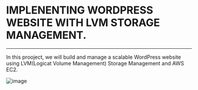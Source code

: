 # IMPLENENTING WORDPRESS WEBSITE WITH LVM STORAGE MANAGEMENT.
---
In this prooject, we will build and manage a scalable WordPress website using LVM(Logicat Volume Management) Storage Management and AWS EC2.








![image](https://github.com/Saidat23/devops.pbl/assets/138054715/2ee76451-15a4-4675-b436-d4782e84d695)
